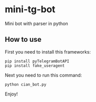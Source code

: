 # mini-tg-bot
Mini bot with parser in python

## How to use
First you need to install this frameworks:

    pip install pyTelegramBotAPI
    pip install fake_useragent

Next you need to run this command:

    python cian_bot.py
    
Enjoy! 
